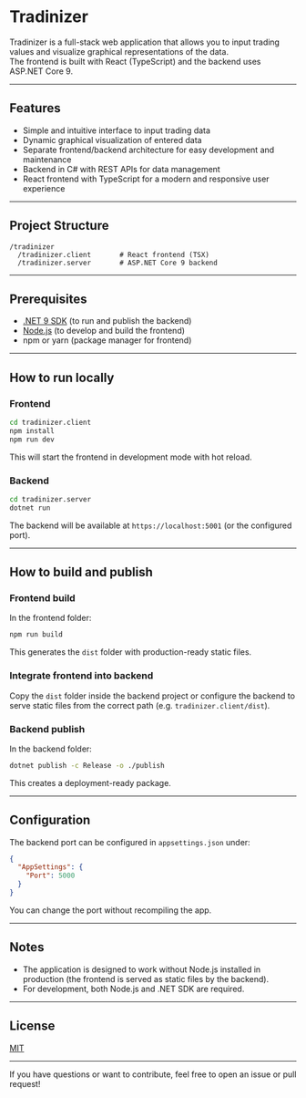 # Tradinizer

Tradinizer is a full-stack web application that allows you to input trading values and visualize graphical representations of the data.  
The frontend is built with React (TypeScript) and the backend uses ASP.NET Core 9.

---

## Features

- Simple and intuitive interface to input trading data  
- Dynamic graphical visualization of entered data  
- Separate frontend/backend architecture for easy development and maintenance  
- Backend in C# with REST APIs for data management  
- React frontend with TypeScript for a modern and responsive user experience  

---

## Project Structure

```
/tradinizer
  /tradinizer.client       # React frontend (TSX)
  /tradinizer.server       # ASP.NET Core 9 backend
```

---

## Prerequisites

- [.NET 9 SDK](https://dotnet.microsoft.com/en-us/download/dotnet/9.0) (to run and publish the backend)  
- [Node.js](https://nodejs.org/) (to develop and build the frontend)  
- npm or yarn (package manager for frontend)

---

## How to run locally

### Frontend

```bash
cd tradinizer.client
npm install
npm run dev
```

This will start the frontend in development mode with hot reload.

### Backend

```bash
cd tradinizer.server
dotnet run
```

The backend will be available at `https://localhost:5001` (or the configured port).

---

## How to build and publish

### Frontend build

In the frontend folder:

```bash
npm run build
```

This generates the `dist` folder with production-ready static files.

### Integrate frontend into backend

Copy the `dist` folder inside the backend project or configure the backend to serve static files from the correct path (e.g. `tradinizer.client/dist`).

### Backend publish

In the backend folder:

```bash
dotnet publish -c Release -o ./publish
```

This creates a deployment-ready package.

---

## Configuration

The backend port can be configured in `appsettings.json` under:

```json
{
  "AppSettings": {
    "Port": 5000
  }
}
```

You can change the port without recompiling the app.

---

## Notes

- The application is designed to work without Node.js installed in production (the frontend is served as static files by the backend).  
- For development, both Node.js and .NET SDK are required.

---

## License

[MIT](LICENSE)

---

If you have questions or want to contribute, feel free to open an issue or pull request!
